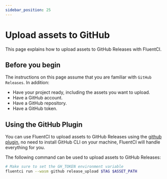 ```yaml
---
sidebar_position: 25
---
```


# Upload assets to GitHub 

This page explains how to upload assets to GitHub Releases with FluentCI.

## Before you begin

The instructions on this page assume that you are familiar with `GitHub Releases`. In addition:

- Have your project ready, including the assets you want to upload.
- Have a GitHub account.
- Have a GitHub repository.
- Have a GitHub token.

## Using the GitHub Plugin

You can use FluentCI to upload assets to GitHub Releases using the [github plugin](https://github.com/fluent-ci-templates/github-pipeline), no need to install GitHub CLI on your machine, FluentCI will handle everything for you.

The following command can be used to upload assets to GitHub Releases:

```bash
# Make sure to set the GH_TOKEN environment variable
fluentci run --wasm github release_upload $TAG $ASSET_PATH
```


